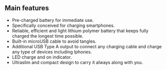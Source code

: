 ## Main features

* Pre-charged battery for immediate use.
* Specifically conceived for charging smartphones.
* Reliable, efficient and light lithium polymer battery that keeps fully charged the longest time possible.
* Built-in microUSB cable to avoid tangles.
* Additional USB Type A output to connect any charging cable and charge any type of devices including Iphones. 
* LED charge and on indicator.
* Ultraslim and compact design to carry it always along with you. 


